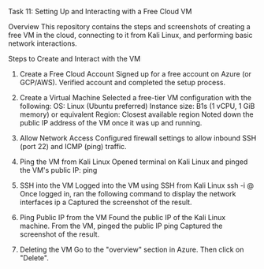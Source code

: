 Task 11: Setting Up and Interacting with a Free Cloud VM

Overview
This repository contains the steps and screenshots of creating a free VM in the cloud, connecting to it from Kali Linux, and performing basic network interactions.

Steps to Create and Interact with the VM
1. Create a Free Cloud Account
Signed up for a free account on Azure (or GCP/AWS).
Verified account and completed the setup process.

3. Create a Virtual Machine
Selected a free-tier VM configuration with the following:
OS: Linux (Ubuntu preferred)
Instance size: B1s (1 vCPU, 1 GiB memory) or equivalent
Region: Closest available region
Noted down the public IP address of the VM once it was up and running.

5. Allow Network Access
Configured firewall settings to allow inbound SSH (port 22) and ICMP (ping) traffic.

7. Ping the VM from Kali Linux
Opened terminal on Kali Linux and pinged the VM's public IP:
ping <VM Public IP>

8. SSH into the VM
Logged into the VM using SSH from Kali Linux ssh -i <path to the private key file> <username>@<VM Public IP>
Once logged in, ran the following command to display the network interfaces ip a
Captured the screenshot of the result.

10. Ping Public IP from the VM
Found the public IP of the Kali Linux machine.
From the VM, pinged the public IP ping <Your Public IP>
Captured the screenshot of the result.

12. Deleting the VM
Go to the "overview" section in Azure.
Then click on "Delete".
